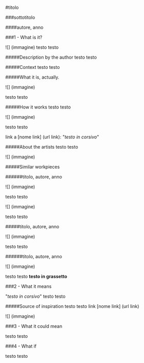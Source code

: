 #titolo

###sottotitolo

####autore, anno


###1 - What is it?

![] (immagine)
testo testo

#####Description by the author
testo testo

#####Context
testo testo

#####What it is, actually.

![] (immagine)

testo testo

#####How it works
testo testo

![] (immagine)

testo testo

link a [nome link] (url link):
"_testo in corsivo_"

#####About the artists
testo testo

![] (immagine)

#####Similar workpieces

######titolo, autore, anno

![] (immagine)

testo testo

![] (immagine)

testo testo

#####titolo, autore, anno

![] (immagine)

testo testo

######titolo, autore, anno

![] (immagine)

testo testo
**testo in grassetto**


###2 - What it means

"_testo in corsivo_"
testo testo

#####Source of inspiration
testo testo 
link [nome link] (url link)

![] (immagine)


###3 - What it could mean

testo testo


###4 - What if

testo testo
